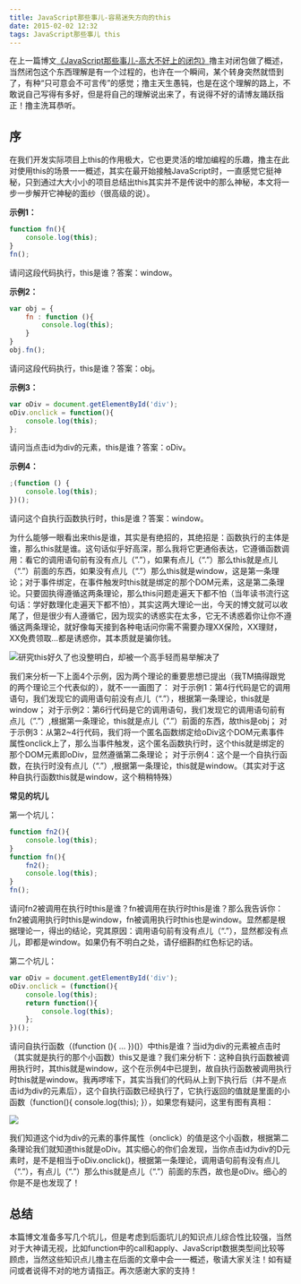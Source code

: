 ```yaml
---
title: JavaScript那些事儿-容易迷失方向的this
date: 2015-02-02 12:32
tags: JavaScript那些事儿 this
---
```


在上一篇博文[《JavaScript那些事儿-高大不好上的闭包》]()撸主对闭包做了概述，当然闭包这个东西理解是有一个过程的，也许在一个瞬间，某个转身突然就悟到了，有种“只可意会不可言传”的感觉；撸主天生愚钝，也是在这个理解的路上，不敢说自己写得有多好，但是将自己的理解说出来了，有说得不好的请博友踊跃指正！撸主洗耳恭听。

 

## 序

在我们开发实际项目上this的作用极大，它也更灵活的增加编程的乐趣，撸主在此对使用this的场景一一概述，其实在最开始接触JavaScript时，一直感觉它挺神秘，只到通过大大小小的项目总结出this其实并不是传说中的那么神秘，本文将一步一步解开它神秘的面纱（很高级的说）。

<!--more-->

**示例1：**

```javascript
function fn(){
    console.log(this);
}
fn();
```
请问这段代码执行，this是谁？答案：window。

 

**示例2：**

```javascript
var obj = {
    fn : function (){
        console.log(this);
    }
}
obj.fn();
```
请问这段代码执行，this是谁？答案：obj。

 

**示例3：**

```javascript
var oDiv = document.getElementById('div');
oDiv.onclick = function(){
    console.log(this);
};
```
请问当点击id为div的元素，this是谁？答案：oDiv。

 

**示例4：**

```javascript
;(function () {
    console.log(this);
})();
```
请问这个自执行函数执行时，this是谁？答案：window。

 
为什么能够一眼看出来this是谁，其实是有绝招的，其绝招是：函数执行的主体是谁，那么this就是谁。这句话似乎好高深，那么我将它更通俗表达，它遵循函数调用：看它的调用语句前有没有点儿（”.”），如果有点儿（“.”）那么this就是点儿（“.”）前面的东西，如果没有点儿（“.”）那么this就是window，这是第一条理论；对于事件绑定，在事件触发时this就是绑定的那个DOM元素，这是第二条理论。只要固执得遵循这两条理论，那么this问题走遍天下都不怕（当年读书流行这句话：学好数理化走遍天下都不怕），其实这两大理论一出，今天的博文就可以收尾了，但是很少有人遵循它，因为现实的诱惑实在太多，它无不诱惑着你让你不遵循这两条理论，就好像每天接到各种电话问你需不需要办理XX保险，XX理财，XX免费领取…都是诱惑你，其本质就是骗你钱。


![研究this好久了也没整明白，却被一个高手轻而易举解决了](1.gif)

 

我们来分析一下上面4个示例，因为两个理论的重要思想已提出（我TM搞得跟党的两个理论三个代表似的），就不一一画图了： 
对于示例1：第4行代码是它的调用语句，我们发现它的调用语句前没有点儿（“.”），根据第一条理论，this就是window； 
对于示例2：第6行代码是它的调用语句，我们发现它的调用语句前有点儿（”.”）,根据第一条理论，this就是点儿（”.”）前面的东西，故this是obj； 
对于示例3：从第2~4行代码，我们将一个匿名函数绑定给oDiv这个DOM元素事件属性onclick上了，那么当事件触发，这个匿名函数执行时，这个this就是绑定的那个DOM元素即oDiv，显然遵循第二条理论； 
对于示例4：这个是一个自执行函数，在执行时没有点儿（“.”）,根据第一条理论，this就是window。（其实对于这种自执行函数this就是window，这个稍稍特殊）

 

**常见的坑儿**

第一个坑儿：

```javascript
function fn2(){
    console.log(this);
}    
function fn(){
    fn2();
    console.log(this);
}
fn();
```
请问fn2被调用在执行时this是谁？fn被调用在执行时this是谁？那么我告诉你：fn2被调用执行时this是window，fn被调用执行时this也是window。显然都是根据理论一，得出的结论，究其原因：调用语句前有没有点儿（“.”），显然都没有点儿，即都是window。如果仍有不明白之处，请仔细斟酌红色标记的话。

 

第二个坑儿：

```javascript
var oDiv = document.getElementById('div');
oDiv.onclick = (function(){
    console.log(this);
    return function(){
        console.log(this);
    };
})();
```
请问自执行函数（(function (){ … })()）中this是谁？当id为div的元素被点击时（其实就是执行的那个小函数）this又是谁？我们来分析下：这种自执行函数被调用执行时，其this就是window，这个在示例4中已提到，故自执行函数被调用执行时this就是window。我再啰嗦下，其实当我们的代码从上到下执行后（并不是点击id为div的元素后），这个自执行函数已经执行了，它执行返回的值就是里面的小函数（function(){ console.log(this); }），如果您有疑问，这里有图有真相：

![](2.png)

我们知道这个id为div的元素的事件属性（onclick）的值是这个小函数，根据第二条理论我们就知道this就是oDiv。其实细心的你们会发现，当你点击id为div的D元素时，是不是相当于oDiv.onclick()，根据第一条理论，调用语句前有没有点儿（“.”），有点儿（“.”）那么this就是点儿（“.”）前面的东西，故也是oDiv。细心的你是不是也发现了！

 

## 总结

本篇博文准备多写几个坑儿，但是考虑到后面坑儿的知识点儿综合性比较强，当然对于大神请无视，比如function中的call和apply、JavaScript数据类型间比较等顾虑，当然这些知识点儿撸主在后面的文章中会一一概述，敬请大家关注！如有疑问或者说得不对的地方请指正。再次感谢大家的支持！